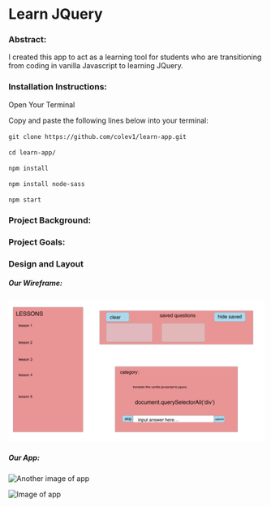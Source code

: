 # Learn JQuery

### Abstract:

I created this app to act as a learning tool for students who are transitioning from coding in vanilla Javascript to learning JQuery. 

### Installation Instructions:

Open Your Terminal

Copy and paste the following lines below into your terminal:

`git clone https://github.com/colev1/learn-app.git`

`cd learn-app/`

`npm install`

`npm install node-sass`

`npm start`

### Project Background:



### Project Goals:



### Design and Layout

##### Our Wireframe:
![Image of Wireframe](wireframe.png)

##### Our App:
![Another image of app](app1.png)

![Image of app](app2.png)



